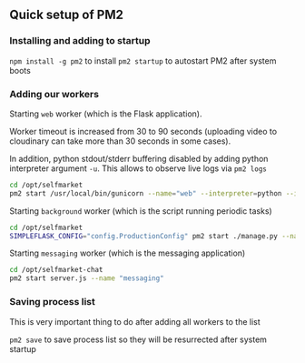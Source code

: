 ## Quick setup of PM2

### Installing and adding to startup

`npm install -g pm2` to install
`pm2 startup` to autostart PM2 after system boots

### Adding our workers

Starting `web` worker (which is the Flask application).

Worker timeout is increased from 30 to 90 seconds (uploading video to cloudinary can take more than 30 seconds in some cases).

In addition, python stdout/stderr buffering disabled by adding python interpreter argument `-u`. This allows to observe live logs via `pm2 logs` 

```bash
cd /opt/selfmarket
pm2 start /usr/local/bin/gunicorn --name="web" --interpreter=python --interpreter-args="-u" -- app:app -b 127.0.0.1:8080 --timeout 90 --chdir /opt/selfmarket -e SIMPLEFLASK_CONFIG="config.ProductionConfig"
```

Starting `background` worker (which is the script running periodic tasks)

```bash
cd /opt/selfmarket
SIMPLEFLASK_CONFIG="config.ProductionConfig" pm2 start ./manage.py --name="background" --interpreter=python -- runbackground
```

Starting `messaging` worker (which is the messaging application)

```bash
cd /opt/selfmarket-chat
pm2 start server.js --name "messaging"
```

### Saving process list

This is very important thing to do after adding all workers to the list

`pm2 save` to save process list so they will be resurrected after system startup
